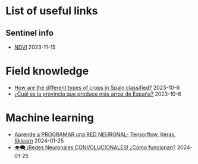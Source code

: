 # List of useful links

## Sentinel info

- [NDVI](https://custom-scripts.sentinel-hub.com/sentinel-2/ndvi/) 2023-11-15

# Field knowledge

- [How are the different types of crops in Spain classified?](https://grupochamartin.com/noticias/tipos-de-cultivos-en-espana/) 2023-10-6
- [¿Cuál es la provincia que produce más arroz de España?](https://www.larazon.es/andalucia/sevilla/20221115/vuaoeyzqazh7lasstlzxbcbloy.html) 2023-10-6

# Machine learning

- [Aprende a PROGRAMAR una RED NEURONAL- Tensorflow, Keras, Sklearn](https://www.youtube.com/watch?v=qTNUbPkR2ao) 2024-01-25
- [👁‍🗨 ¡Redes Neuronales CONVOLUCIONALES! ¿Cómo funcionan?](https://www.youtube.com/watch?v=V8j1oENVz00) 2024-01-25
